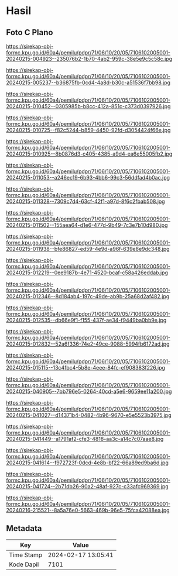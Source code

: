 # Hasil

## Foto C Plano

https://sirekap-obj-formc.kpu.go.id/60a4/pemilu/pdpr/71/06/10/20/05/7106102005001-20240215-004923--235076b2-1b70-4ab2-959c-38e5e9c5c58c.jpg

https://sirekap-obj-formc.kpu.go.id/60a4/pemilu/pdpr/71/06/10/20/05/7106102005001-20240215-005237--b36875fb-0cd4-4a8d-b30c-a51536f7bb98.jpg

https://sirekap-obj-formc.kpu.go.id/60a4/pemilu/pdpr/71/06/10/20/05/7106102005001-20240215-010452--0305985b-b8cc-412a-851c-c373d0397926.jpg

https://sirekap-obj-formc.kpu.go.id/60a4/pemilu/pdpr/71/06/10/20/05/7106102005001-20240215-010725--f82c5244-b859-4450-92fd-d3054424f66e.jpg

https://sirekap-obj-formc.kpu.go.id/60a4/pemilu/pdpr/71/06/10/20/05/7106102005001-20240215-010925--8b0876d3-c405-4385-a9d4-ea6e55005fb2.jpg

https://sirekap-obj-formc.kpu.go.id/60a4/pemilu/pdpr/71/06/10/20/05/7106102005001-20240215-011053--a246ec19-6b93-4bb6-99c3-56ddfad4b0ac.jpg

https://sirekap-obj-formc.kpu.go.id/60a4/pemilu/pdpr/71/06/10/20/05/7106102005001-20240215-011328--7309c7d4-63cf-42f1-a97d-8f6c2fbab508.jpg

https://sirekap-obj-formc.kpu.go.id/60a4/pemilu/pdpr/71/06/10/20/05/7106102005001-20240215-011502--155aea64-d1e6-477d-9b49-7c3e7b10d980.jpg

https://sirekap-obj-formc.kpu.go.id/60a4/pemilu/pdpr/71/06/10/20/05/7106102005001-20240215-011938--bfe86827-ed59-4e9d-a96f-639e8e9dc348.jpg

https://sirekap-obj-formc.kpu.go.id/60a4/pemilu/pdpr/71/06/10/20/05/7106102005001-20240215-012219--0ee9187b-4e71-4520-bcaf-c58a426eddab.jpg

https://sirekap-obj-formc.kpu.go.id/60a4/pemilu/pdpr/71/06/10/20/05/7106102005001-20240215-012346--8d184ab4-197c-49de-ab9b-25a68d2af482.jpg

https://sirekap-obj-formc.kpu.go.id/60a4/pemilu/pdpr/71/06/10/20/05/7106102005001-20240215-012535--db66e9f1-f155-437f-ae34-f9449ba0bb9e.jpg

https://sirekap-obj-formc.kpu.go.id/60a4/pemilu/pdpr/71/06/10/20/05/7106102005001-20240215-012832--52a6f336-74e2-49ce-9088-5994fb6172ad.jpg

https://sirekap-obj-formc.kpu.go.id/60a4/pemilu/pdpr/71/06/10/20/05/7106102005001-20240215-015115--13c4fbc4-5b8e-4eee-84fc-ef908383f226.jpg

https://sirekap-obj-formc.kpu.go.id/60a4/pemilu/pdpr/71/06/10/20/05/7106102005001-20240215-040905--7bb796e5-0264-40cd-a5e6-9659ee11a200.jpg

https://sirekap-obj-formc.kpu.go.id/60a4/pemilu/pdpr/71/06/10/20/05/7106102005001-20240215-041027--d14371b4-0482-4b96-9670-e5e5523b3975.jpg

https://sirekap-obj-formc.kpu.go.id/60a4/pemilu/pdpr/71/06/10/20/05/7106102005001-20240215-041449--a1791af2-cfe3-4818-aa3c-a14c7c07aae8.jpg

https://sirekap-obj-formc.kpu.go.id/60a4/pemilu/pdpr/71/06/10/20/05/7106102005001-20240215-041614--f972723f-0dcd-4e8b-bf22-66a89ed9ba6d.jpg

https://sirekap-obj-formc.kpu.go.id/60a4/pemilu/pdpr/71/06/10/20/05/7106102005001-20240215-041724--2b71db26-90a2-48af-927c-c33afc969369.jpg

https://sirekap-obj-formc.kpu.go.id/60a4/pemilu/pdpr/71/06/10/20/05/7106102005001-20240216-215521--8a5a76e0-5663-469b-96e5-75fca42088ea.jpg


## Metadata

| Key        | Value               |
| ---------- | ------------------- |
| Time Stamp | 2024-02-17 13:05:41 |
| Kode Dapil | 7101                |




